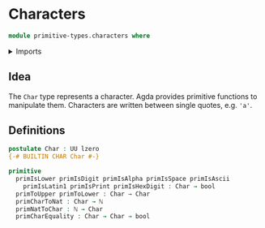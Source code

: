 # Characters

```agda
module primitive-types.characters where
```

<details><summary>Imports</summary>

```agda
open import elementary-number-theory.natural-numbers

open import foundation.booleans
open import foundation.universe-levels
```

</details>

## Idea

The `Char` type represents a character. Agda provides primitive functions to
manipulate them. Characters are written between single quotes, e.g. `'a'`.

## Definitions

```agda
postulate Char : UU lzero
{-# BUILTIN CHAR Char #-}

primitive
  primIsLower primIsDigit primIsAlpha primIsSpace primIsAscii
    primIsLatin1 primIsPrint primIsHexDigit : Char → bool
  primToUpper primToLower : Char → Char
  primCharToNat : Char → ℕ
  primNatToChar : ℕ → Char
  primCharEquality : Char → Char → bool
```

